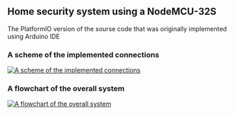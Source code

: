 <h2> Home security system using a NodeMCU-32S</h4>

<p>The PlatformIO version of the sourse code that was originally implemented using Arduino IDE</p>

<h3>A scheme of the implemented connections</h3>
<a href="https://ibb.co/XbMq69d" taget="_blank"><img src="https://i.ibb.co/NsbMfXk/Node-MCU-bb.png" alt="A scheme of the implemented connections" border="0"></a>

<h3>A flowchart of the overall system</h3>
<a href="https://ibb.co/NFCy7Yx" taget="_blank"><img src="https://i.ibb.co/Gdp5FP7/Systems-Flow-Chart.png" alt="A flowchart of the overall system" border="0"></a>

